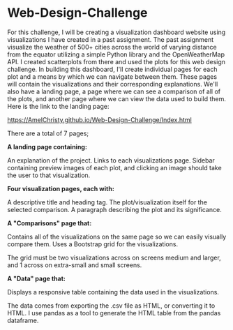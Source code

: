 # Web-Design-Challenge
For this challenge, I will be  creating a visualization dashboard website using visualizations I have created in a past assignment. The past assignment visualize the weather of 500+ cities across the world of varying distance from the equator utilizing a simple Python library and the OpenWeatherMap API. I created scatterplots from there and used the plots for this web design challenge. 
In building this dashboard, I'll create individual pages for each plot and a means by which we can navigate between them. These pages will contain the visualizations and their corresponding explanations. We'll also have a landing page, a page where we can see a comparison of all of the plots, and another page where we can view the data used to build them. Here is the link to the landing page:

https://AmelChristy.github.io/Web-Design-Challenge/Index.html


There are a total of 7 pages;

**A landing page containing:**

An explanation of the project.
Links to each visualizations page. 
Sidebar containing preview images of each plot, and clicking an image should take the user to that visualization.


**Four visualization pages, each with:**

A descriptive title and heading tag.
The plot/visualization itself for the selected comparison.
A paragraph describing the plot and its significance.


**A "Comparisons" page that:**

Contains all of the visualizations on the same page so we can easily visually compare them.
Uses a Bootstrap grid for the visualizations.

The grid must be two visualizations across on screens medium and larger, and 1 across on extra-small and small screens.




**A "Data" page that:**

Displays a responsive table containing the data used in the visualizations.

The data comes from exporting the .csv file as HTML, or converting it to HTML. I use pandas as a tool to generate the HTML table from the pandas dataframe.




